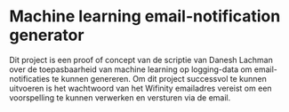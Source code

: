

# Machine learning email-notification generator

Dit project is een proof of concept van de scriptie van Danesh Lachman over de toepasbaarheid van machine learning op logging-data om email-notificaties te kunnen genereren. Om dit project successvol te kunnen uitvoeren is het wachtwoord van het Wifinity emailadres vereist om een voorspelling te kunnen verwerken en versturen via de email.
